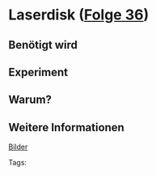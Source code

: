 # Laserdisk ([Folge 36](http://minkorrekt.de/methodisch-inkorrekt-folge-36-nobelpreissonderfolge/))

## Benötigt wird


## Experiment


## Warum?

## Weitere Informationen

[Bilder](https://plus.google.com/photos/107341743493109591753/albums/6072565318128376257?authkey=CPHtw86KtMrNnAE)


Tags: 
